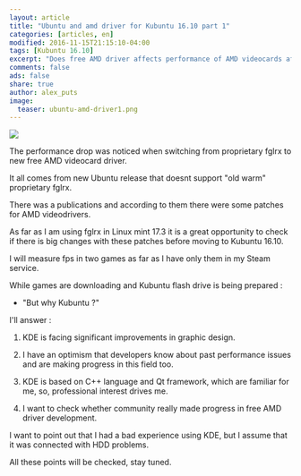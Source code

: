 ```yaml
---
layout: article
title: "Ubuntu and amd driver for Kubuntu 16.10 part 1"
categories: [articles, en]
modified: 2016-11-15T21:15:10-04:00
tags: [Kubuntu 16.10]
excerpt: "Does free AMD driver affects performance of AMD videocards after fglrx support was dropped?"
comments: false
ads: false
share: true
author: alex_puts
image:
  teaser: ubuntu-amd-driver1.png
---
```

<img src="{{ site.url }}/images/ubuntu-amd-driver1.png">

The performance drop was noticed when switching from proprietary fglrx to new free AMD videocard driver.

It all comes from new Ubuntu release that doesnt support "old warm" proprietary fglrx.

There was a publications and according to them there were some patches for AMD videodrivers.

As far as I am using fglrx in Linux mint 17.3 it is a great opportunity to check if there is big changes with these patches before moving to Kubuntu 16.10.

I will measure fps in two games as far as I have only them in my Steam service.

While games are downloading and Kubuntu flash drive is being prepared :

- "But why Kubuntu ?"

I'll answer : 

1. KDE is facing significant improvements in graphic design.

2. I have an optimism that developers know about past performance issues and are making progress in this field too.

3. KDE is based on C++ language and Qt framework, which are familiar for me, so, professional interest drives me.

4. I want to check whether community really made progress in free AMD driver development. 


I want to point out that I had a bad experience using KDE, but I assume that it was connected with HDD problems.

All these points will be checked, stay tuned.
